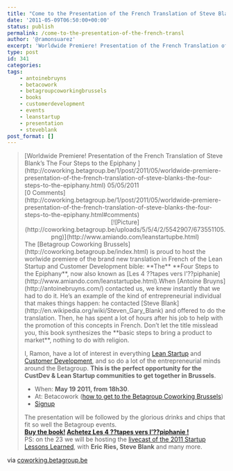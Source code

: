 ```yaml
---
title: "Come to the Presentation of the French Translation of Steve Blank's The Four Steps to the Epiphany &#8211; Coworking Brussels &#8211; Bruxelles Coworking &#8211; Brussel BetaGroup Betacowork"
date: '2011-05-09T06:50:00+00:00'
status: publish
permalink: /come-to-the-presentation-of-the-french-transl
author: '@ramonsuarez'
excerpt: 'Worldwide Premiere! Presentation of the French Translation of Steve Blank''s The Four Steps to the Epiphany 05/05/2011 0 Comments The Betagroup Coworking Brussels is proud to host the worlwide premiere of the brand new translation in French of the ...'
type: post
id: 341
categories:
tags:
    - antoinebruyns
    - betacowork
    - betagroupcoworkingbrussels
    - books
    - customerdevelopment
    - events
    - leanstartup
    - presentation
    - steveblank
post_format: []
---
```

> <div>[Worldwide Premiere! Presentation of the French Translation of Steve Blank’s The Four Steps to the Epiphany ](http://coworking.betagroup.be/1/post/2011/05/worldwide-premiere-presentation-of-the-french-translation-of-steve-blanks-the-four-steps-to-the-epiphany.html) 05/05/2011</div><div>[0 Comments](http://coworking.betagroup.be/1/post/2011/05/worldwide-premiere-presentation-of-the-french-translation-of-steve-blanks-the-four-steps-to-the-epiphany.html#comments)</div><div><div><div style="text-align:center;">[![Picture](http://coworking.betagroup.be/uploads/5/5/4/2/5542907/673551105.png)](http://www.amiando.com/leanstartupbe.html)  
>  </div></div><div class="paragraph editable-text" style="text-align:left;">The [Betagroup Coworking Brussels](http://coworking.betagroup.be/index.html) is proud to host the worlwide premiere of the brand new translation in French of the Lean Startup and Customer Development bible: **The** **Four Steps to the Epiphany**, now also known as [Les 4 ??tapes vers l’??piphanie](http://www.amiando.com/leanstartupbe.html).When [Antoine Bruyns](http://antoinebruyns.com/) contacted us, we knew instantly that we had to do it. He’s an example of the kind of entrepreneurial individual that makes things happen: he contacted [Steve Blank](http://en.wikipedia.org/wiki/Steven_Gary_Blank) and offered to do the translation. Then, he has spent a lot of hours after his job to help with the promotion of this concepts in French. Don’t let the title misslead you, this book synthesizes the **basic steps to bring a product to market**, nothing to do with religion.
> 
> I, Ramon, have a lot of interest in everything [Lean Startup](http://en.wikipedia.org/wiki/Lean_Startup) and [Customer Development](http://en.wikipedia.org/wiki/Steven_Gary_Blank#Customer_Development), and so do a lot of the entrepreneurial minds around the Betagroup. **This is the perfect opportunity for the CustDev &amp; Lean Startup communities to get together in Brussels**.
> 
> - When: **May 19 2011, from 18h30**.
> - At: Betacowork ([how to get to the Betagroup Coworking Brussels](http://coworking.betagroup.be/contact.html))
> - [Signup](http://www.amiando.com/leanstartupbe.html?page=528895#EventRegistrationPanel)
> 
> The presentation will be followed by the glorious drinks and chips that fit so well the Betagroup events.  
> **[Buy the book!](http://developpementclient.fr/le-livre/) [Achetez Les 4 ??tapes vers l’??piphanie !](http://developpementclient.fr/le-livre/)**  
> PS: on the 23 we will be hosting the [livecast of the 2011 Startup Lessons Learned](http://sll11brusimulcast.eventbrite.com/), with **Eric Ries, Steve Blank** and many more.
> 
> </div></div>

via [coworking.betagroup.be](http://coworking.betagroup.be/1/post/2011/05/worldwide-premiere-presentation-of-the-french-translation-of-steve-blanks-the-four-steps-to-the-epiphany.html)</div><div></div></div>
